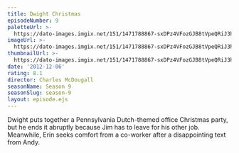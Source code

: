 ```yaml
---
title: Dwight Christmas
episodeNumber: 9
paletteUrl: >-
  https://dato-images.imgix.net/151/1471788867-sxDPz4VFozGJB8tVpeQRiJ3hvRf.jpg?auto=enhance&ch=DPR%2CWidth&palette=json
imageUrl: >-
  https://dato-images.imgix.net/151/1471788867-sxDPz4VFozGJB8tVpeQRiJ3hvRf.jpg?auto=compress%2Cformat&ch=DPR%2CWidth&w=500
thumbnailUrl: >-
  https://dato-images.imgix.net/151/1471788867-sxDPz4VFozGJB8tVpeQRiJ3hvRf.jpg?auto=enhance&ch=DPR%2CWidth&fit=crop&fm=jpg&h=280&w=500
date: '2012-12-06'
rating: 8.1
director: Charles McDougall
seasonName: Season 9
seasonSlug: season-9
layout: episode.ejs
---
```


Dwight puts together a Pennsylvania Dutch-themed office Christmas party, but he ends it abruptly because Jim has to leave for his other job. Meanwhile, Erin seeks comfort from a co-worker after a disappointing text from Andy.